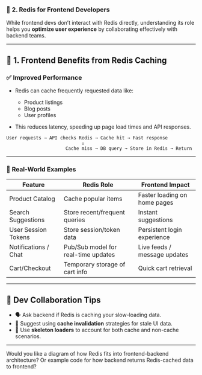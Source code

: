 ### 🧠 **2. Redis for Frontend Developers**

While frontend devs don’t interact with Redis directly, understanding its role helps you **optimize user experience** by collaborating effectively with backend teams.

---

## 🚀 **1. Frontend Benefits from Redis Caching**

### ✅ **Improved Performance**

* Redis can cache frequently requested data like:

  * Product listings
  * Blog posts
  * User profiles
* This reduces latency, speeding up page load times and API responses.

```plaintext
User requests → API checks Redis → Cache hit → Fast response
                            ↓
                      Cache miss → DB query → Store in Redis → Return
```

---

### 🎯 **Real-World Examples**

| Feature              | Redis Role                          | Frontend Impact              |
| -------------------- | ----------------------------------- | ---------------------------- |
| Product Catalog      | Cache popular items                 | Faster loading on home pages |
| Search Suggestions   | Store recent/frequent queries       | Instant suggestions          |
| User Session Tokens  | Store session/token data            | Persistent login experience  |
| Notifications / Chat | Pub/Sub model for real-time updates | Live feeds / message updates |
| Cart/Checkout        | Temporary storage of cart info      | Quick cart retrieval         |

---

## 🧪 **Dev Collaboration Tips**

* 🗣 Ask backend if Redis is caching your slow-loading data.
* 🔁 Suggest using **cache invalidation** strategies for stale UI data.
* 🎯 Use **skeleton loaders** to account for both cache and non-cache scenarios.

---

Would you like a diagram of how Redis fits into frontend-backend architecture? Or example code for how backend returns Redis-cached data to frontend?
